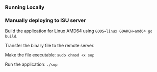 ### Running Locally


### Manually deploying to ISU server
Build the application for Linux AMD64 using `GOOS=linux GOARCH=amd64 go build`.

Transfer the binary file to the remote server.

Make the file executable: `sudo chmod +x sop`

Run the application: `./sop`